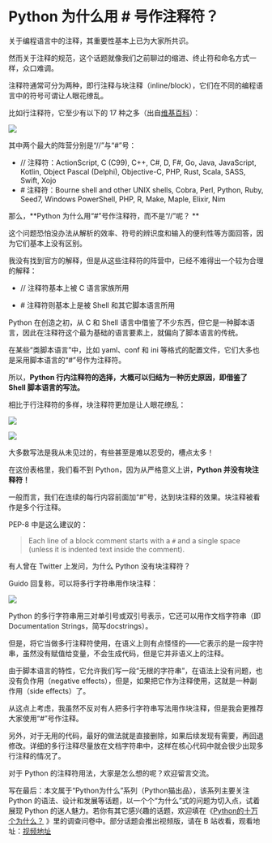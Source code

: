 # Python 为什么用 # 号作注释符？

关于编程语言中的注释，其重要性基本上已为大家所共识。

然而关于注释的规范，这个话题就像我们之前聊过的缩进、终止符和命名方式一样，众口难调。

注释符通常可分为两种，即行注释与块注释（inline/block），它们在不同的编程语言中的符号可谓让人眼花缭乱。

比如行注释符，它至少有以下的 17 种之多（出自[维基百科](https://en.wikipedia.org/wiki/Comparison_of_programming_languages_(syntax))）：

![](http://ww1.sinaimg.cn/large/68b02e3bgy1ggvjzlowlzj212j0jt406.jpg)

其中两个最大的阵营分别是“//”与“#”号：

- // 注释符：ActionScript, C (C99), C++, C#, D, F#, Go, Java, JavaScript, Kotlin, Object Pascal (Delphi), Objective-C, PHP, Rust, Scala, SASS, Swift, Xojo
- \# 注释符：Bourne shell and other UNIX shells, Cobra, Perl, Python, Ruby, Seed7, Windows PowerShell, PHP, R, Make, Maple, Elixir, Nim


那么，**Python 为什么用“#”号作注释符，而不是“//”呢？ **  

这个问题恐怕没办法从解析的效率、符号的辨识度和输入的便利性等方面回答，因为它们基本上没有区别。

我没有找到官方的解释，但是从这些注释符的阵营中，已经不难得出一个较为合理的解释：

- // 注释符基本上被 C 语言家族所用

- \# 注释符则基本上是被 Shell 和其它脚本语言所用


Python 在创造之初，从 C 和 Shell 语言中借鉴了不少东西，但它是一种脚本语言，因此在注释符这个最为基础的语言要素上，就偏向了脚本语言的传统。

在某些“类脚本语言”中，比如 yaml、conf 和 ini 等格式的配置文件，它们大多也是采用脚本语言的“#”号作为注释符。

所以，**Python 行内注释符的选择，大概可以归结为一种历史原因，即借鉴了 Shell 脚本语言的写法。** 

相比于行注释符的多样，块注释符更加是让人眼花缭乱：

![](http://ww1.sinaimg.cn/large/68b02e3bgy1ggvk1aknzsj216q0or40d.jpg)

![](http://ww1.sinaimg.cn/large/68b02e3bgy1ggw5jn8dmhj213f0e3t9f.jpg)

大多数写法是我从未见过的，有些甚至是难以忍受的，槽点太多！

在这份表格里，我们看不到 Python，因为从严格意义上讲，**Python 并没有块注释符！** 

一般而言，我们在连续的每行内容前面加“#”号，达到块注释的效果。块注释被看作是多个行注释。

PEP-8 中是这么建议的：

> Each line of a block comment starts with a `#` and a single space (unless it is indented text inside the comment).

有人曾在 Twitter 上发问，为什么 Python 没有块注释符？

Guido 回复称，可以将多行字符串用作块注释：

![](http://ww1.sinaimg.cn/large/68b02e3bgy1ggw2sja89hj20oc0bgq4a.jpg)

Python 的多行字符串用三对单引号或双引号表示，它还可以用作文档字符串（即Documentation Strings，简写docstrings）。

但是，将它当做多行注释符使用，在语义上则有点怪怪的——它表示的是一段字符串，虽然没有赋值给变量，不会生成代码，但是它并非语义上的注释。

由于脚本语言的特性，它允许我们写一段“无根的字符串”，在语法上没有问题，也没有负作用（negative effects），但是，如果把它作为注释使用，这就是一种副作用（side effects）了。

从这点上考虑，我虽然不反对有人把多行字符串写法用作块注释，但是我会更推荐大家使用“#”号作注释。

另外，对于无用的代码，最好的做法就是直接删除，如果后续发现有需要，再回退修改。详细的多行注释尽量放在文档字符串中，这样在核心代码中就会很少出现多行注释的情况了。

对于 Python 的注释符用法，大家是怎么想的呢？欢迎留言交流。



写在最后：本文属于“Python为什么”系列（Python猫出品），该系列主要关注 Python 的语法、设计和发展等话题，以一个个“为什么”式的问题为切入点，试着展现 Python 的迷人魅力。若你有其它感兴趣的话题，欢迎填在《[Python的十万个为什么？](https://mp.weixin.qq.com/s/jobdpO7BWWON0ruLNpn31Q) 》里的调查问卷中。部分话题会推出视频版，请在 B 站收看，观看地址：[视频地址](https://space.bilibili.com/97566624/video) 
